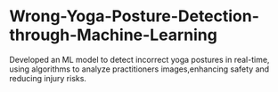 # Wrong-Yoga-Posture-Detection-through-Machine-Learning
Developed an ML model to detect incorrect yoga postures in real-time, using algorithms to analyze practitioners images,enhancing safety and reducing injury risks. 
